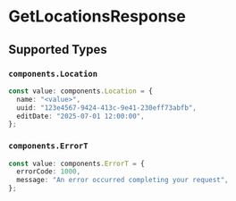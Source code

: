 # GetLocationsResponse


## Supported Types

### `components.Location`

```typescript
const value: components.Location = {
  name: "<value>",
  uuid: "123e4567-9424-413c-9e41-230eff73abfb",
  editDate: "2025-07-01 12:00:00",
};
```

### `components.ErrorT`

```typescript
const value: components.ErrorT = {
  errorCode: 1000,
  message: "An error occurred completing your request",
};
```

